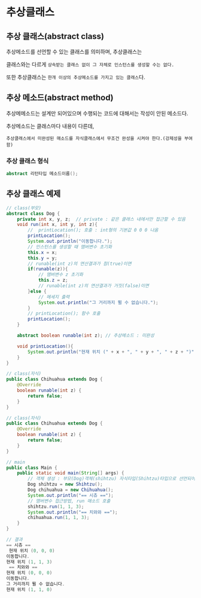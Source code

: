 # 추상클래스
## 추상 클래스(abstract class)
추상메소드를 선언할 수 있는 클래스를 의미하며, 추상클래스는 

클래스와는 다르게 ```상속받는 클래스 없이 그 자체로 인스턴스를 생성할 수는 없다.```

또한 추상클래스는 ```한개 이상의 추상메소드를 가지고 있는 클래스```다.

## 추상 메소드(abstract method)
추상메메소드는 설계만 되어있으며 수행되는 코드에 대해서는 작성이 안된 메소드다.

추상메소드는 클래스마다 내용이 다른데, 

```추상클래스에서 미완성된 매소드를 자식클래스에서 무조건 완성을 시켜야 한다.(강제성을 부여함)```

### 추상 클래스 형식
```java
abstract 리턴타입 메소드이름();
```

## 추상 클래스 예제
```java
// class(부모)
abstract class Dog {
    private int x, y, z;  // private : 같은 클래스 내에서만 접근할 수 있음
    void run(int x, int y, int z){
        //  printLocation(); 호출 : int형의 기본값 0 0 0 나옴
        printLocation();
        System.out.println("이동합니다.");
        // 인스턴스를 생성할 때 맴버변수 초기화
        this.x = x;
        this.y = y;
        // runable(int z)의 연산결과가 참(true)이면
        if(runable(z)){
            // 맴버변수 z 초기화
            this.z = z;
            // runable(int z)의 연산결과가 거짓(false)이면
        }else {
            // 메세지 출력
            System.out.println("그 거리까지 뛸 수 없습니다.");
        }
        // printLocation(); 함수 호출
        printLocation();
    }

    abstract boolean runable(int z); // 추상메소드 : 미완성

    void printLocation(){
        System.out.println("현재 위치 (" + x + ", " + y + ", " + z + ")");
    }
}

// class(자식)
public class Chihuahua extends Dog {
    @Override
    boolean runable(int z) {
        return false;
    }
}

// class(자식)
public class Chihuahua extends Dog {
    @Override
    boolean runable(int z) {
        return false;
    }
}

// main
public class Main {
    public static void main(String[] args) {
        // 객체 생성 : 부모(Dog)객체(shihtzu) 자식타입(Shihtzu)타입으로 선언되어 부모, 자식 매소드를 호출할 수 있다.
        Dog shihtzu = new Shihtzu();
        Dog chihuahua = new Chihuahua();
        System.out.println("== 시츄 ==");
        // 맴버변수 접근방법, run 매소드 호출
        shihtzu.run(1, 1, 3);
        System.out.println("== 치와와 ==");
        chihuahua.run(1, 1, 3);
    }
}

// 결과
== 시츄 ==
 현재 위치 (0, 0, 0)
이동합니다.
현재 위치 (1, 1, 3)
 == 치와와 ==
현재 위치 (0, 0, 0)
이동합니다.
그 거리까지 뛸 수 없습니다.
현재 위치 (1, 1, 0)
```
